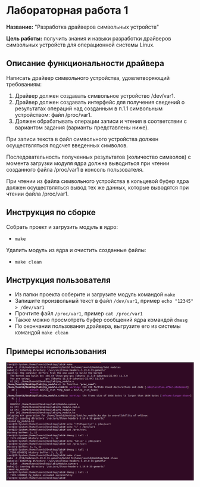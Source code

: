 # Лабораторная работа 1

**Название:** "Разработка драйверов символьных устройств"

**Цель работы:** получить знания и навыки разработки драйверов символьных
устройств для операционной системы Linux.

## Описание функциональности драйвера

Написать драйвер символьного устройства, удовлетворяющий
требованиям:
1. Драйвер должен создавать символьное устройство /dev/var1.
2. Драйвер должен создавать интерфейс для получения сведений о
результатах операций над созданным в п.1.1 символьным
устройством: файл /proc/var1.
3. Должен обрабатывать операции записи и чтения в соответствии с
вариантом задания (варианты представлены ниже).

При записи текста в файл символьного устройства должен осуществляться подсчет введенных символов.

Последовательность полученных результатов (количество
символов) с момента загрузки модуля ядра должна выводиться
при чтении созданного файла /proc/var1 в консоль
пользователя.

При чтении из файла символьного устройства в кольцевой
буфер ядра должен осуществляться вывод тех же данных,
которые выводятся при чтении файла /proc/var1.

## Инструкция по сборке

Собрать проект и загрузить модуль в ядро:

* `make`

Удалить модуль из ядра и очистить созданные файлы:
* `make clean`

## Инструкция пользователя

* Из папки проекта соберите и загрузите модуль командой `make`
* Запишите произвольный текст в файл `/dev/var1`, пример `echo "12345" > /dev/var1`
* Прочтите файл `/proc/var1`, пример `cat /proc/var1`
* Также можно просмотреть буфер сообщений ядра командой `dmesg`
* По окончании пользования драйвера, выгрузите его из системы командой `make clean`

## Примеры использования

![Пример работы драйвера](./src/example.png)
